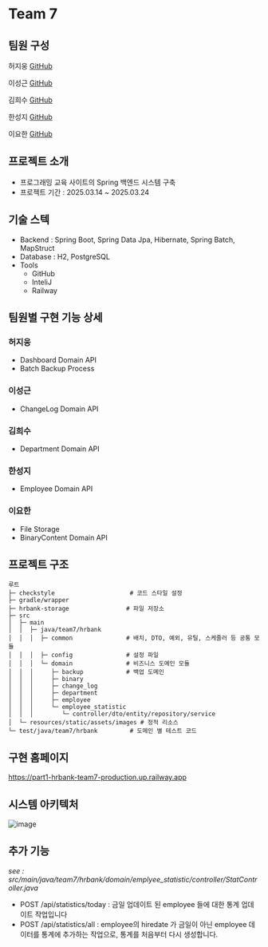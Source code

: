 # Team 7 

## 팀원 구성

허지웅 [GitHub](https://github.com/Kiki1875b?tab=repositories)

이성근 [GitHub](https://github.com/LeeSG-0114)

김희수 [GitHub](https://github.com/kaya-frog-ramer)

한성지 [GitHub](https://github.com/hyanyul)

이요한 [GitHub](https://github.com/ARlegro)


## 프로젝트 소개

- 프로그래밍 교육 사이트의 Spring 백엔드 시스템 구축
- 프로젝트 기간 : 2025.03.14 ~ 2025.03.24

## 기술 스텍

- Backend : Spring Boot, Spring Data Jpa, Hibernate, Spring Batch, MapStruct
- Database : H2, PostgreSQL
- Tools
  - GitHub
  - InteliJ
  - Railway

## 팀원별 구현 기능 상세

### 허지웅
- Dashboard Domain API
- Batch Backup Process

### 이성근
- ChangeLog Domain API

### 김희수
- Department Domain API

### 한성지
- Employee Domain API

### 이요한 
- File Storage
- BinaryContent Domain API


## 프로젝트 구조

```text
루트
├─ checkstyle                     # 코드 스타일 설정
├─ gradle/wrapper
├─ hrbank-storage                # 파일 저장소
├─ src
│  ├─ main
│  │  ├─ java/team7/hrbank
│  │  │  ├─ common               # 배치, DTO, 예외, 유틸, 스케줄러 등 공통 모듈
│  │  │  ├─ config               # 설정 파일
│  │  │  └─ domain               # 비즈니스 도메인 모듈
│  │  │     ├─ backup            # 백업 도메인
│  │  │     ├─ binary
│  │  │     ├─ change_log
│  │  │     ├─ department
│  │  │     ├─ employee
│  │  │     └─ employee_statistic 
│  │  │        └─ controller/dto/entity/repository/service
│  └─ resources/static/assets/images # 정적 리소스
└─ test/java/team7/hrbank         # 도메인 별 테스트 코드

```


## 구현 홈페이지 

https://part1-hrbank-team7-production.up.railway.app

## 시스템 아키텍처

![image](https://github.com/user-attachments/assets/7e6b6ad9-0379-479d-9428-66934e4103f4)

## 추가 기능

*see : src/main/java/team7/hrbank/domain/emplyee_statistic/controller/StatController.java*

- POST /api/statistics/today :   금일 업데이트 된 employee 들에 대한 통계 업데이트 작업입니다
- POST /api/statistics/all : employee의 hiredate 가 금일이 아닌 employee 데이터를 통계에 추가하는 작업으로, 통계를 처음부터 다시 생성합니다. 
